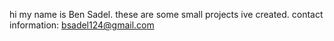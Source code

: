 hi my name is Ben Sadel.
these are some small projects ive created.
contact information: bsadel124@gmail.com
